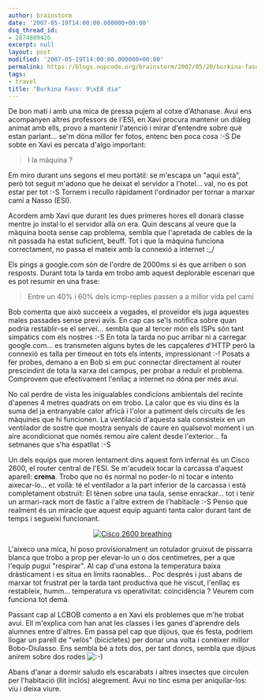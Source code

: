 ```yaml
---
author: brainstorm
date: '2007-05-19T14:00:00.000000+00:00'
dsq_thread_id:
- 2874889426
excerpt: null
layout: post
modified: '2007-05-19T14:00:00.000000+00:00'
permalink: https://blogs.nopcode.org/brainstorm/2007/05/20/burkina-faso-9e-dia/
tags:
- travel
title: "Burkina Faso: 9\xE8 dia"
---
```


De bon matí i amb una mica de pressa pujem al cotxe d'Athanase. Avui ens acompanyen altres professors de l'ESI, en Xavi procura mantenir un diàleg animat amb ells, provo a mantenir l'atenció i mirar d'entendre sobre què estan parlant... se'm dóna millor fer fotos, entenc ben poca cosa :-S De sobte en Xavi es percata d'algo important:

> I la màquina ?

Em miro durant uns segons el meu portàtil: se m'escapa un "aqui està", però tot seguit m'adono que he deixat el servidor a l'hotel... val, no es pot estar per tot :-S Tornem i recullo ràpidament l'ordinador per tornar a marxar camí a Nasso (ESI).

Acordem amb Xavi que durant les dues primeres hores ell donarà classe mentre jo instal·lo el servidor allà on era. Quin descans al veure que la màquina boota sense cap problema, sembla que l'apretada de cables de la nit passada ha estat suficient, beuff. Tot i que la màquina funciona correctament, no passa el mateix amb la connexió a internet :_/

Els pings a google.com són de l'ordre de 2000ms si és que arriben o son resposts. Durant tota la tarda em trobo amb aquest deplorable escenari que es pot resumir en una frase:

> Entre un 40% i 60% dels icmp-replies passen a a millor vida pel camí

<!--more-->

Bob comenta que això succeeix a vegades, el proveïdor els juga aquestes males passades sense previ avís. En cap cas se'ls notifica sobre quan podria restablir-se el servei... sembla que al tercer món els ISPs són tant simpàtics com els nostres :-S En tota la tarda no puc arribar ni a carregar google.com... es transmeten alguns bytes de les capçaleres d'HTTP però la connexió es talla per timeout en tots els intents, impressionant :-! Posats a fer probes, demano a en Bob si em puc connectar directament al router prescindint de tota la xarxa del campus, per probar a reduïr el problema. Comprovem que efectivament l'enllaç a internet no dóna per més avui.

No cal perdre de vista les inigualables condicions ambientals del recinte d'apenes 4 metres quadrats on em trobo. La calor que es viu dins és la suma del ja entranyable calor africà i l'olor a patiment dels circuits de les màquines que hi funcionen. La ventilació d'aquesta sala consisteix en un ventilador de sostre que mostra senyals de caure en qualsevol moment i un aire acondicionat que només remou aire calent desde l'exterior... fa setmanes que s'ha espatllat :-S

Un dels equips que moren lentament dins aquest forn infernal és un Cisco 2600, el router central de l'ESI. Se m'acudeix tocar la carcassa d'aquest aparell: **crema**. Trobo que no és normal no poder-lo ni tocar e intento aixecar-lo... et voilà: té el ventilador a la part inferior de la carcassa i està completament obstruït: El tènen sobre una taula, sense enrackar... tot i tenir un armari-rack mort de fàstic a l'altre extrem de l'habitacle :-S Penso que realment és un miracle que aquest equip aguanti tanta calor durant tant de temps i segueixi funcionant.

<div class='flickr_photo'>
  <center>
    <a href="http://www.flickr.com/photos/rvalls/2912599430/" title="Cisco 2600 breathing" target="_blank" class="flickr-image aligncenter"><img src="http://farm4.static.flickr.com/3041/2912599430_c1d209c3a5_m.jpg" alt="Cisco 2600 breathing" class="" /></a>
  </center>
</div>

L'aixeco una mica, hi poso provisionalment un rotulador gruixut de pissarra blanca que trobo a prop per elevar-lo un o dos centímetres, per a que l'equip pugui "respirar". Al cap d'una estona la temperatura baixa dràsticament i es situa en límits raonables... Poc després i just abans de marxar tot frustrat per la tarda tant productiva que he viscut, l'enllaç es restableix, humm... temperatura vs operativitat: coincidència ? Veurem com funciona tot demà.

Passant cap al LCBOB comento a en Xavi els problemes que m'he trobat avui. Ell m'explica com han anat les classes i les ganes d'aprendre dels alumnes entre d'altres. Em passa pel cap que dijous, que és festa, podriem llogar un parell de "velòs" (bicicletes) per donar una volta i conèixer millor Bobo-Diulasso. Ens sembla bé a tots dos, per tant doncs, sembla que dijous anirem sobre dos rodes <img src="http://blogs.nopcode.org/brainstorm/wp-includes/images/smilies/icon_smile.gif" alt=":-)" class="wp-smiley" /> 

Abans d'anar a dormir saludo els escarabats i altres insectes que circulen per l'habitació (llit inclós) alegrement. Avui no tinc esma per aniquilar-los: viu i deixa viure.